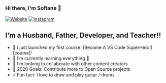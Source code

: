 ### Hi there, I'm Sofiane 👋

[![Website](https://img.shields.io/website?label=sofianemtimet.com&style=for-the-badge&url=https%3A%2F%2Fcodestackr.com)](https://sofianemtimet.com)
[![Instagram](https://img.shields.io/website?label=@so.coding&style=for-the-badge&url=https%3A%2F%2Fcodestackr.com)](https://www.instagram.com/so.coding/)

## I'm a Husband, Father, Developer, and Teacher!!

- 🔭 I just launched my first course: [Become A VS Code SuperHero!][course]!
- 🌱 I’m currently learning everything 🤣
- 👯 I’m looking to collaborate with other content creators
- 🥅 2020 Goals: Contribute more to Open Source projects
- ⚡ Fun fact: I love to draw and play guitar / drums
